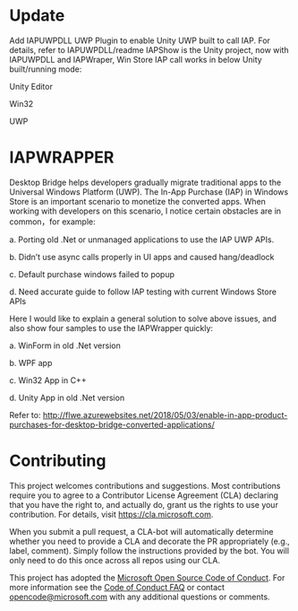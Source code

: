 # Update

Add IAPUWPDLL UWP Plugin to enable Unity UWP built to call IAP. For details, refer to IAPUWPDLL/readme
IAPShow is the Unity project, now with IAPUWPDLL and IAPWraper, Win Store IAP call works in below Unity built/running mode:

 Unity Editor
 
 Win32
 
 UWP

# IAPWRAPPER

Desktop Bridge helps developers gradually migrate traditional apps to the Universal Windows Platform (UWP). The In-App Purchase (IAP) in Windows Store is an important scenario to monetize the converted apps. When working with developers on this scenario, I notice certain obstacles are in common，for example: 

a. Porting old .Net or unmanaged applications to use the IAP UWP APIs.
 
b. Didn’t use async calls properly in UI apps and caused hang/deadlock 

c. Default purchase windows failed to popup 

d. Need accurate guide to follow IAP testing with current Windows Store APIs

Here I would like to explain a general solution to solve above issues, and also show four samples to use the IAPWrapper quickly: 

a. WinForm in old .Net version 

b. WPF app 

c. Win32 App in C++ 

d. Unity App in old .Net version 

Refer to: http://flwe.azurewebsites.net/2018/05/03/enable-in-app-product-purchases-for-desktop-bridge-converted-applications/

# Contributing

This project welcomes contributions and suggestions.  Most contributions require you to agree to a
Contributor License Agreement (CLA) declaring that you have the right to, and actually do, grant us
the rights to use your contribution. For details, visit https://cla.microsoft.com.

When you submit a pull request, a CLA-bot will automatically determine whether you need to provide
a CLA and decorate the PR appropriately (e.g., label, comment). Simply follow the instructions
provided by the bot. You will only need to do this once across all repos using our CLA.

This project has adopted the [Microsoft Open Source Code of Conduct](https://opensource.microsoft.com/codeofconduct/).
For more information see the [Code of Conduct FAQ](https://opensource.microsoft.com/codeofconduct/faq/) or
contact [opencode@microsoft.com](mailto:opencode@microsoft.com) with any additional questions or comments.
